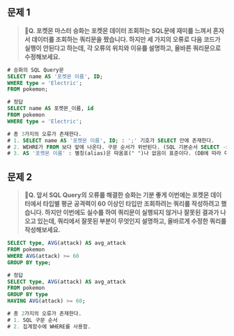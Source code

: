## 문제 1

> **🧚Q. 포켓몬 마스터 승화는 포켓몬 데이터 조회하는 SQL문에 재미를 느껴서 혼자서 데이터를 조회하는 쿼리문을 짰습니다. 하지만 세 가지의 오류로 다음 코드가 실행이 안된다고 하는데, 각 오류의 위치와 이유를 설명하고, 올바른 쿼리문으로 수정해보세요.**

~~~sql
# 승화의 SQL Query문 
SELECT name AS '포켓몬 이름', ID;
WHERE type = 'Electric';
FROM pokemon;
~~~



~~~sql
# 정답 
SELECT name AS 포켓몬_이름, id
FROM pokemon
WHERE type = 'Electric';

# 총 3가지의 오류가 존재한다. 
# 1. SELECT name AS '포켓몬 이름', ID; : ';' 기호가 SELECT 안에 존재한다. 
# 2. WEHRE가 FROM 보다 앞에 나온다. 구문 순서가 위반된다. (SQL 기본순서 SELECT -> FROM -> WHERE)
# 3. AS '포켓몬 이름' : 별칭(alias)은 따옴표(" ")나 없음이 표준이다. (DB에 따라 다르긴하다.)

~~~



## 문제 2

> **🧚Q. 앞서 SQL Query의 오류를 해결한 승화는 기분 좋게 이번에는 포켓몬 데이터에서 타입별 평균 공격력이 60 이상인 타입만 조회하려는 쿼리를 작성하려고 했습니다. 하지만 이번에도 실수를 하여 쿼리문이 실행되지 않거나 잘못된 결과가 나오고 있는데, 쿼리에서 잘못된 부분이 무엇인지 설명하고, 올바르게 수정한 쿼리를 작성해보세요.**

~~~sql
SELECT type, AVG(attack) AS avg_attack
FROM pokemon
WHERE AVG(attack) >= 60
GROUP BY type;
~~~



~~~sql
# 정답 
SELECT type, AVG(attack) AS avg_attack
FROM pokemon
GROUP BY type
HAVING AVG(attack) >= 60;

# 총 2가지의 오류가 존재한다.
# 1. SQL 구문 순서
# 2. 집계함수에 WHERE를 사용함. 
~~~


